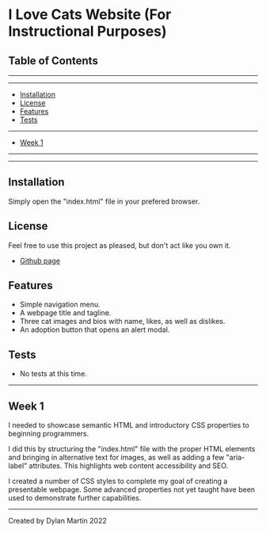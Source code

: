 # I Love Cats Website (For Instructional Purposes)

## Table of Contents

---
---
- [Installation](#installation)
- [License](#license)
- [Features](#features)
- [Tests](#tests)
---
- [Week 1](#week-1)
---
---

## Installation

Simply open the "index.html" file in your prefered browser.

## License

Feel free to use this project as pleased, but don't act like you own it.

- [Github page](https://github.com/therealdylanmartin/i-love-cats)

## Features

- Simple navigation menu.
- A webpage title and tagline.
- Three cat images and bios with name, likes, as well as dislikes.
- An adoption button that opens an alert modal.

## Tests

- No tests at this time.

---

## Week 1

I needed to showcase semantic HTML and introductory CSS properties to beginning programmers.

I did this by structuring the "index.html" file with the proper HTML elements and bringing in alternative text for images, as well as adding a few "aria-label" attributes. This highlights web content accessibility and SEO.

I created a number of CSS styles to complete my goal of creating a presentable webpage. Some advanced properties not yet taught have been used to demonstrate further capabilities.

---

Created by Dylan Martin 2022